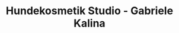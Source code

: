 ---
title: "Hundekosmetik Studio - Gabriele Kalina"
url: /groedig/hundekosmetik-studio-gabriele-kalina/
shop: Tiere
---